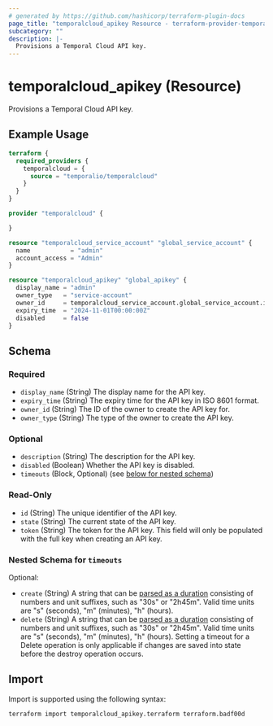 ```yaml
---
# generated by https://github.com/hashicorp/terraform-plugin-docs
page_title: "temporalcloud_apikey Resource - terraform-provider-temporalcloud"
subcategory: ""
description: |-
  Provisions a Temporal Cloud API key.
---
```


# temporalcloud_apikey (Resource)

Provisions a Temporal Cloud API key.

## Example Usage

```terraform
terraform {
  required_providers {
    temporalcloud = {
      source = "temporalio/temporalcloud"
    }
  }
}

provider "temporalcloud" {

}

resource "temporalcloud_service_account" "global_service_account" {
  name           = "admin"
  account_access = "Admin"
}

resource "temporalcloud_apikey" "global_apikey" {
  display_name = "admin"
  owner_type   = "service-account"
  owner_id     = temporalcloud_service_account.global_service_account.id
  expiry_time  = "2024-11-01T00:00:00Z"
  disabled     = false
}
```

<!-- schema generated by tfplugindocs -->
## Schema

### Required

- `display_name` (String) The display name for the API key.
- `expiry_time` (String) The expiry time for the API key in ISO 8601 format.
- `owner_id` (String) The ID of the owner to create the API key for.
- `owner_type` (String) The type of the owner to create the API key.

### Optional

- `description` (String) The description for the API key.
- `disabled` (Boolean) Whether the API key is disabled.
- `timeouts` (Block, Optional) (see [below for nested schema](#nestedblock--timeouts))

### Read-Only

- `id` (String) The unique identifier of the API key.
- `state` (String) The current state of the API key.
- `token` (String) The token for the API key. This field will only be populated with the full key when creating an API key.

<a id="nestedblock--timeouts"></a>
### Nested Schema for `timeouts`

Optional:

- `create` (String) A string that can be [parsed as a duration](https://pkg.go.dev/time#ParseDuration) consisting of numbers and unit suffixes, such as "30s" or "2h45m". Valid time units are "s" (seconds), "m" (minutes), "h" (hours).
- `delete` (String) A string that can be [parsed as a duration](https://pkg.go.dev/time#ParseDuration) consisting of numbers and unit suffixes, such as "30s" or "2h45m". Valid time units are "s" (seconds), "m" (minutes), "h" (hours). Setting a timeout for a Delete operation is only applicable if changes are saved into state before the destroy operation occurs.

## Import

Import is supported using the following syntax:

```shell
terraform import temporalcloud_apikey.terraform terraform.badf00d
```
